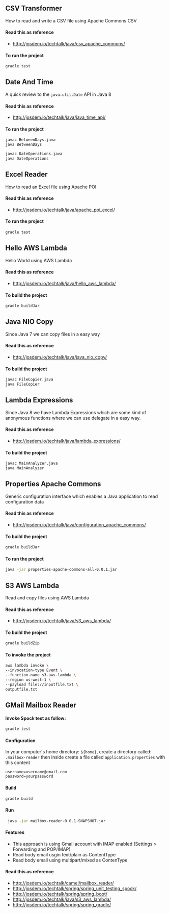 CSV Transformer
----------------------------

How to read and write a CSV file using Apache Commons CSV 

#### Read this as reference

* http://josdem.io/techtalk/java/csv_apache_commons/

#### To run the project

```bash
gradle test
```

Date And Time
-----------------------------

A quick review to the `java.util.Date` API in Java 8


#### Read this as reference

* http://josdem.io/techtalk/java/java_time_api/

#### To run the project

```bash
javac BetweenDays.java
java BetweenDays

javac DateOperations.java
java DateOperations
```

Excel Reader
-----------------------------------------------

How to read an Excel file using Apache POI

#### Read this as reference

* http://josdem.io/techtalk/java/apache_poi_excel/

#### To run the project

```bash
gradle test
```

Hello AWS Lambda
--------------------------------------------

Hello World using AWS Lambda

#### Read this as reference

* http://josdem.io/techtalk/java/hello_aws_lambda/

#### To build the project

```bash
gradle buildJar
```

Java NIO Copy
--------------------------------------------

Since Java 7 we can copy files in a easy way

#### Read this as reference

* http://josdem.io/techtalk/java/java_nio_copy/

#### To build the project

```bash
javac FileCopier.java
java FileCopier
```

Lambda Expressions
--------------------------------------------

Since Java 8 we have Lambda Expressions which are some kind of anonymous functions where we can use delegate in a easy way.

#### Read this as reference

* http://josdem.io/techtalk/java/lambda_expressions/

#### To build the project

```bash
javac MainAnalyzer.java
java MainAnalyzer
```

Properties Apache Commons
--------------------------------------------

Generic configuration interface which enables a Java application to read configuration data

#### Read this as reference

* http://josdem.io/techtalk/java/configuration_apache_commons/

#### To build the project

```bash
gradle buildJar
```

#### To run the project

```bash
java -jar properties-apache-commons-all-0.0.1.jar
```

S3 AWS Lambda
--------------------------------------------

Read and copy files using AWS Lambda

#### Read this as reference

* http://josdem.io/techtalk/java/s3_aws_lambda/

#### To build the project

```bash
gradle buildZip
```

#### To invoke the project

```bash
aws lambda invoke \
--invocation-type Event \
--function-name s3-aws-lambda \
--region us-west-1 \
--payload file://inputfile.txt \
outputfile.txt
```

GMail Mailbox Reader
------------------------------------

#### Invoke Spock test as follow:

```bash
gradle test
```

#### Configuration

In your computer's home directory: `${home}`, create a directory called: `.mailbox-reader` then inside create a file called `application.properties` with this content

```properties
username=username@email.com
password=yourpassword
```

#### Build

```bash
gradle build
```

#### Run

```bash
 java -jar mailbox-reader-0.0.1-SNAPSHOT.jar
```

#### Features

* This approach is using Gmail account with IMAP enabled (Settings > Forwarding and POP/IMAP)
* Read body email usgin text/plain as ContentType
* Read body email using  multipart/mixed as ContenType

#### Read this as reference

* http://josdem.io/techtalk/camel/mailbox_reader/
* http://josdem.io/techtalk/spring/spring_unit_testing_spock/
* http://josdem.io/techtalk/spring/spring_boot/
* http://josdem.io/techtalk/java/s3_aws_lambda/
* http://josdem.io/techtalk/spring/spring_gradle/
